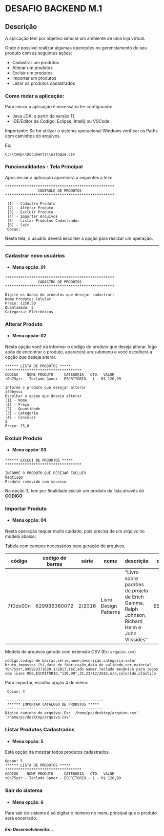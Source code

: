 # DESAFIO BACKEND M.1

## Descrição 

A aplicação tem por objetivo simular um ambiente de uma loja virtual.

Onde é possivel realizar algumas opereções no gerenciamento do seu produto com as seguintes ações:

* Cadastrar um produtos
* Alterar um produtos
* Excluir um produtos
* Importar um produtos
* Listar os produtos cadastrados

### Como rodar a aplicação:

Para iniciar a aplicação é necessário ter configurado: 
 * Java JDK: a partir da versão 11.
 * IDE/Editor de Codigo:  Eclipse, Intellij ou VSCode

Importante: Se for utilizar o sistema operacional Windows verificar os Paths com caminhos do arquivos.

Ex:
```
C:\\temp\\Documents\\estoque.csv
```

### Funcionalidades - Tela Principal
Após iniciar a aplicação aparecerá a seguintes a tela:
```
**************************************************
               CONTROLE DE PRODUTOS
**************************************************

 [1] - Cadastro Produto
 [2] - Alterar Produto
 [3] - Excluir Produto
 [4] - Importar Arquivos
 [5] - Listar Produtos Cadastrados
 [6] - Sair
 Opcao: 
```
Nesta tela, o usuário deverá escolher a opção para realizar um operação.
<hr>

### Cadastrar novo usuários
- ####  Menu opção: 01

```
**************************************************
               CADASTRO DE PRODUTOS
**************************************************

Digite os dados do produtos que desejar cadastrar:
Nome Produto: Celular
Preço: 1250,50
Quantidade: 2
Categoria: Eletrônicos
```
### Alterar Produto
- ####  Menu opção: 02

Nesta opção você irá informar o código do produto que deseja alterar, logo após
de encontrar o produto, aparecerá  um submenu e você escolherá a opção que deseja alterar.

```
****** LISTA DE PRODUTOS *****
***********************************
CODIGO    NOME PRODUTO     CATEGORIA   QTD.  VALOR   
t0n75ytr - Teclado Gamer - ESCRITÓRIO - 1 - R$ 120,99

Informe o produto que desejar alterar
z29byvui
Escolhar o opçao que deseja alterar
[1] - Nome
[2] - Preço
[2] - Quantidade
[3] - Categoria
[4] - Cancelar
2
Preço: 25,0
```
### Excluir Produto
- ####  Menu opção: 03

```
****** EXCLUI DE PRODUTOS *****
***********************************

INFORME O PRODUTO QUE DESEJAR EXCLUIR
heqti1q0
Produto removido com sucesso
```
Na opção 3, tem por finalidade excluir um produto da lista através do **CODIGO**

### Importar  Produto
- ####  Menu opção: 04
Nesta operação requer muito cuidado, pois precisa de um arquivo no modelo abaixo:

Tabela com campos necessários para geração do arquivos.

|código|codigo de barras|série|nome|descrição|categoria| valor bruto                         | impostos (%)               | data de fabricação       | data de validade | cor      | material |
|------|----------------|-----|----|---------|---------|-------------------------------------|----------------------------|--------------------------|-----------------|----------|----------|
|7t0do00n|629936360072|2/2016|Livro Design Patterns|"Livro sobre padrões de projeto de Erich Gamma, Ralph Johnson, Richard Helm e John Vlissides"|ESCRITÓRIO| "101,11"| 25| 18/05/2016| n/a| n/a| papel    |

Modelo do arquivos gerado com extensão CSV (Ex: `arquivo.csv`)
```
código,codigo de barras,série,nome,descrição,categoria,valor bruto,impostos (%),data de fabricação,data de validade,cor,material
t0n75ytr,945923371680,1/2017,Teclado Gamer,Teclado mecânico para jogos com luzes RGB,ESCRITÓRIO,"120,99",35,23/12/2016,n/a,colorido,plástico

```

Para importar, escolha opção 4 do menu:

``` 
 Opcao: 4

---------------------------------------------
 ****** IMPORTAR CATALOGO DE PRODUTOS *****
---------------------------------------------
Digite caminho do arquivo: Ex: '/home/pc/desktop/arquivo.csv' 
'/home/pc/desktop/arquivo.csv' 
```

### Listar Produtos Cadastrados
- ####  Menu opção: 5

Está opção irá mostrar todos produtos cadastrados.

```
Opcao: 5
****** LISTA DE PRODUTOS *****
***********************************
CODIGO    NOME PRODUTO     CATEGORIA   QTD.  VALOR   
t0n75ytr - Teclado Gamer - ESCRITÓRIO - 1 - R$ 120,99
```
### Sair do sistema
- ####  Menu opção: 6
Para sair do sistema é só digitar o número no menu principal que o produto será encerrado.


##### Em Desenvolvimento...

